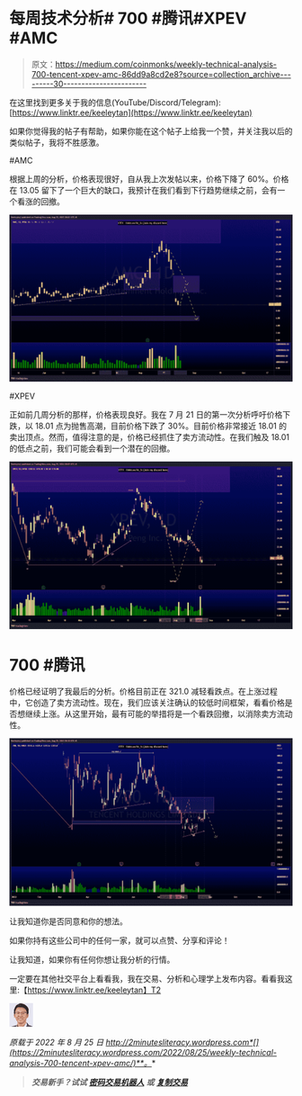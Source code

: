 # 每周技术分析# 700 #腾讯#XPEV #AMC

> 原文：<https://medium.com/coinmonks/weekly-technical-analysis-700-tencent-xpev-amc-86dd9a8cd2e8?source=collection_archive---------30----------------------->

在这里找到更多关于我的信息(YouTube/Discord/Telegram):[https://www.linktr.ee/keeleytan](https://www.linktr.ee/keeleytan)

如果你觉得我的帖子有帮助，如果你能在这个帖子上给我一个赞，并关注我以后的类似帖子，我将不胜感激。

#AMC

根据上周的分析，价格表现很好，自从我上次发帖以来，价格下降了 60%。价格在 13.05 留下了一个巨大的缺口，我预计在我们看到下行趋势继续之前，会有一个看涨的回撤。

![](img/877a79529dfe2de293ecca65f1c7baac.png)

#XPEV

正如前几周分析的那样，价格表现良好。我在 7 月 21 日的第一次分析呼吁价格下跌，以 18.01 点为抛售高潮，目前价格下跌了 30%。目前价格非常接近 18.01 的卖出顶点。然而，值得注意的是，价格已经抓住了卖方流动性。在我们触及 18.01 的低点之前，我们可能会看到一个潜在的回撤。

![](img/47b013dddfffda70d6b9e0b58820939d.png)

# 700 #腾讯

价格已经证明了我最后的分析。价格目前正在 321.0 减轻看跌点。在上涨过程中，它创造了卖方流动性。现在，我们应该关注确认的较低时间框架，看看价格是否想继续上涨。从这里开始，最有可能的举措将是一个看跌回撤，以消除卖方流动性。

![](img/dd2d01edd03baf15f424f06c65a98ec7.png)

让我知道你是否同意和你的想法。

如果你持有这些公司中的任何一家，就可以点赞、分享和评论！

让我知道，如果你有任何你想让我分析的行情。

一定要在其他社交平台上看看我，我在交易、分析和心理学上发布内容。看看我这里:【https://www.linktr.ee/keeleytan】T2

![](img/65f59f6099ffff06ed6919f4a7ff9322.png)

*原载于 2022 年 8 月 25 日 http://2minutesliteracy.wordpress.com*[](https://2minutesliteracy.wordpress.com/2022/08/25/weekly-technical-analysis-700-tencent-xpev-amc/)**。**

> ***交易新手？试试** [**密码交易机器人**](/coinmonks/crypto-trading-bot-c2ffce8acb2a) **或** [**复制交易**](/coinmonks/top-10-crypto-copy-trading-platforms-for-beginners-d0c37c7d698c)*